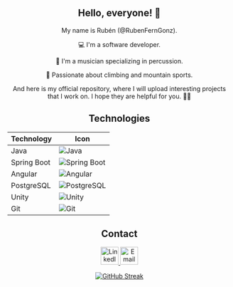 <div align="center"> 

## Hello, everyone! 🤟

My name is Rubén (@RubenFernGonz).

<p>💻 I'm a software developer.</p>
<p>🎵 I'm a musician specializing in percussion.</p>
<p>🧗 Passionate about climbing and mountain sports.</p>

And here is my official repository, where I will upload interesting projects that I work on.
I hope they are helpful for you. 🤞😁

## Technologies
| Technology | Icon |
|------------|------|
| Java       | ![Java](https://github.com/RubenFernGonz/Portfolio_Site/blob/master/assets/img/Icons2/Logo-Java.png) |
| Spring Boot| ![Spring Boot](https://github.com/RubenFernGonz/Portfolio_Site/blob/master/assets/img/Icons2/Spring.png) |
| Angular    | ![Angular](https://github.com/RubenFernGonz/Portfolio_Site/blob/master/assets/img/Icons2/icono%20Angular.png) |
| PostgreSQL | ![PostgreSQL](https://github.com/RubenFernGonz/Portfolio_Site/blob/master/assets/img/Icons2/PostgreSQL-Logo.wine.png) |
| Unity      | ![Unity](https://github.com/RubenFernGonz/Portfolio_Site/blob/master/assets/img/Icons2/pngwing.com%20(4).png) |
| Git        | ![Git](https://github.com/RubenFernGonz/Portfolio_Site/blob/master/assets/img/Icons2/Logo%20Git%201.png) |

## Contact
<a href="https://www.linkedin.com/in/ruben-fdez-gonzalez/">
    <img src="https://github.com/RubenFernGonz/Portfolio_Site/blob/master/assets/img/Icons2/Icono%20Linkedin.png" width="40" alt="LinkedIn Badge">
</a>
<a href="mailto:rubenfergon2001@gmail.com">
    <img src="https://github.com/RubenFernGonz/Portfolio_Site/blob/master/assets/img/Icons2/Icono%20Correo.png" width="40" alt="Email Badge">
</a>

[![GitHub Streak](http://github-readme-streak-stats.herokuapp.com?user=RubenFernGonz&theme=dark&border_radius=4.6&locale=es&date_format=j%20M%5B%20Y%5D&mode=weekly)](https://git.io/streak-stats)

</div>
